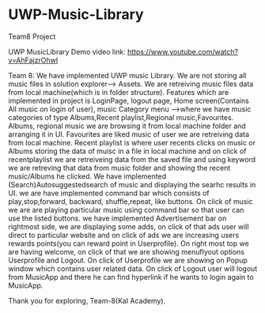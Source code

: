 # UWP-Music-Library
Team8 Project

UWP MusicLibrary Demo video link: https://www.youtube.com/watch?v=AhFajzrOhwI

Team 8: We have implemented UWP music Library. We are not storing all music files in solution explorer--> Assets. We are retreiving music files data from local machine(which is in folder structure). 
Features which are implemented in project is LoginPage, logout page, Home screen(Contains All music on login of user), music Category menu -->where we have music categories of type Albums,Recent playlist,Regional music,Favourites. 
Albums, regional music we are browsing it from local machine folder and arranging it in UI. Favourites are liked music of user we are retreiving data from local machine. Recent playlist is where user recents clicks on music or Albums storing the data of muisc in a file in local machine and on click of recentplaylist we are retreiveing data from the saved file and using keyword we are retreving that data from music folder and showing the recent music/Albums he clicked. 
We have implemented (Search)Autosuggestedsearch of music and displaying the searhc results in UI.
we are have implemented command bar which consists of play,stop,forward, backward, shuffle,repeat, like buttons. On click of music we are
are playing particular music using command bar so that user can use the listed buttons.
we have implemented Advertisement bar on rightmost side, we are displaying some adds, on click of that ads user will direct to particular website and on click of ads we are increasing users rewards points(you can reward point in Userprofile).
On right most top we are having welcome, on click of that we are showing menuflyout options Userprofile and Logout. On click of Userprofile we are showing on Popup window which contains user related data. On click of Logout user will logout from MusicApp and there he can find hyperlink if he wants to login again to MusicApp.


Thank you for exploring, 
Team-8(Kal Academy).
